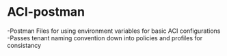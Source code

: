 # ACI-postman

-Postman Files for using environment variables for basic ACI configurations
-Passes tenant naming convention down into policies and profiles for consistancy
